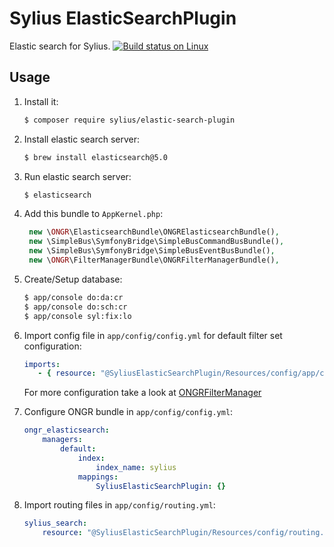 Sylius ElasticSearchPlugin
==========================
Elastic search for Sylius.
[![Build status on Linux](https://img.shields.io/travis/Sylius/SyliusElasticSearchPlugin/master.svg)](https://travis-ci.org/Sylius/SyliusElasticSearchPlugin)

## Usage

1. Install it:

    ```bash
    $ composer require sylius/elastic-search-plugin
    ```

2. Install elastic search server:

    ```bash
    $ brew install elasticsearch@5.0
    ```

3. Run elastic search server:

    ```bash
    $ elasticsearch
    ```

4. Add this bundle to `AppKernel.php`:

    ```php
     new \ONGR\ElasticsearchBundle\ONGRElasticsearchBundle(),
     new \SimpleBus\SymfonyBridge\SimpleBusCommandBusBundle(),
     new \SimpleBus\SymfonyBridge\SimpleBusEventBusBundle(),
     new \ONGR\FilterManagerBundle\ONGRFilterManagerBundle(),
    ```

5. Create/Setup database:

    ```bash
    $ app/console do:da:cr
    $ app/console do:sch:cr
    $ app/console syl:fix:lo
    ```

7. Import config file in `app/config/config.yml` for default filter set configuration:

    ```yaml
    imports:
       - { resource: "@SyliusElasticSearchPlugin/Resources/config/app/config.yml" }
    ```
    For more configuration take a look at [ONGRFilterManager](http://docs.ongr.io/FilterManagerBundle)

8. Configure ONGR bundle in `app/config/config.yml`:

    ```yaml
    ongr_elasticsearch:
        managers:
            default:
                index:
                    index_name: sylius
                mappings:
                    SyliusElasticSearchPlugin: {}
    ```

8. Import routing files in `app/config/routing.yml`:

    ```yaml
    sylius_search:
        resource: "@SyliusElasticSearchPlugin/Resources/config/routing.yml"
    ```
